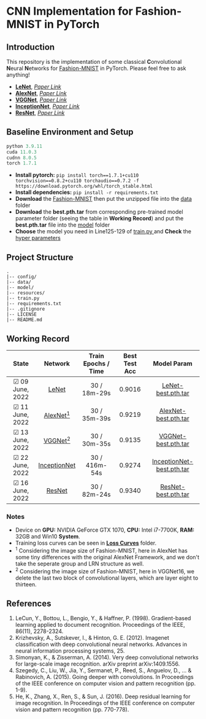 # CNN Implementation for Fashion-MNIST in PyTorch

## Introduction  
This repository is the implementation of some classical **C**onvolutional **N**eural **N**etworks for [Fashion-MNIST](https://github.com/zalandoresearch/fashion-mnist) in PyTorch.
Please feel free to ask anything!
- [**LeNet**](model/LeNet.py), [*Paper Link*](https://ieeexplore.ieee.org/document/726791)
- [**AlexNet**](model/AlexNet.py), [*Paper Link*](http://www.cs.toronto.edu/~fritz/absps/imagenet.pdf)
- [**VGGNet**](model/VGGNet.py), [*Paper Link*](https://arxiv.org/abs/1409.1556)
- [**InceptionNet**](model/InceptionNet.py), [*Paper Link*](https://www.cv-foundation.org/openaccess/content_cvpr_2015/html/Szegedy_Going_Deeper_With_2015_CVPR_paper.html)
- [**ResNet**](model/ResNet.py), [*Paper Link*](https://openaccess.thecvf.com/content_cvpr_2016/html/He_Deep_Residual_Learning_CVPR_2016_paper.html)

## Baseline Environment and Setup
```python  
python 3.9.11
cuda 11.0.3
cudnn 8.0.5 
torch 1.7.1
```
- **Install pytorch:**  ```pip install torch==1.7.1+cu110 torchvision==0.8.2+cu110 torchaudio==0.7.2 -f https://download.pytorch.org/whl/torch_stable.html```
- **Install dependencies:** ```pip install -r requirements.txt```
- **Download** the [Fashion-MNIST](https://1drv.ms/u/s!AjRAq1taDd8ygo19T6XNf6S5T9HT5Q) then put the unzipped file into the [data](data) folder
- **Download** the **best.pth.tar** from corresponding pre-trained model parameter folder (seeing the table in **Working Record**) and put the **best.pth.tar** file into the [model](model) folder
- **Choose** the model you need in Line125-129 of [train.py ](train.py) and **Check** the [hyper parameters](config/hyper_param.py)

## Project Structure
```buildoutcfg
.
|-- config/             
|-- data/
|-- model/
|-- resources/
|-- train.py
|-- requirements.txt
|-- .gitignore
|-- LICENSE
|-- README.md
```


##  Working Record
|        State        |Network|Train Epochs / Time|Best Test Acc|Model Param|
|:-------------------:|:-----:|:-----------------:|:-----------:|:---------:|
|&#9745; 09 June, 2022|[LeNet](model/LeNet.py)|30 / 18m-29s|0.9016|[LeNet-best.pth.tar](https://1drv.ms/u/s!AjRAq1taDd8ygoxyiPfXntiHJUpnyg?e=RmTujU)|
|&#9745; 11 June, 2022|[AlexNet<sup>1](model/AlexNet.py)|30 / 35m-39s|0.9219|[AlexNet-best.pth.tar](https://1drv.ms/u/s!AjRAq1taDd8ygox8xU7DnBkF8dsvjA?e=slHcKS)|
|&#9745; 13 June, 2022|[VGGNet<sup>2](model/VGGNet.py)|30 / 30m-35s |0.9135|[VGGNet-best.pth.tar](https://1drv.ms/u/s!AjRAq1taDd8ygo0AGbjJNEZyfuNnMQ?e=O7AOi9)|
|&#9745; 22 June, 2022|[InceptionNet](model/InceptionNet.py)|30 / 416m-54s|0.9274|[InceptionNet-best.pth.tar](https://1drv.ms/u/s!AjRAq1taDd8ygo120M9sOh9bJtrwQg?e=kewwJ7)|
|&#9745; 16 June, 2022|[ResNet](model/ResNet.py)|30 / 82m-24s|0.9340|[ResNet-best.pth.tar](https://1drv.ms/u/s!AjRAq1taDd8ygox-sWyCXUrfu-bCOg?e=gchZpE)|
### Notes
- Device on **GPU:** NVIDIA GeForce GTX 1070, **CPU:** Intel i7-7700K, **RAM:** 32GB and Win10 **System**.
- Training loss curves can be seen in [**Loss Curves**](model/Loss_Curves) folder.
- <sup>1</sup> Considering the image size of Fashion-MNIST, here in AlexNet has some tiny differences with the original AlexNet Framework, and we don't take the seperate group and LRN structure as well.
- <sup>2</sup> Considering the image size of Fashion-MNIST, here in VGGNet16, we delete the last two block of convolutional layers, which are layer eight to thirteen.

## References
1. LeCun, Y., Bottou, L., Bengio, Y., & Haffner, P. (1998). Gradient-based learning applied to document recognition. Proceedings of the IEEE, 86(11), 2278-2324.
2. Krizhevsky, A., Sutskever, I., & Hinton, G. E. (2012). Imagenet classification with deep convolutional neural networks. Advances in neural information processing systems, 25.
3. Simonyan, K., & Zisserman, A. (2014). Very deep convolutional networks for large-scale image recognition. arXiv preprint arXiv:1409.1556.
4. Szegedy, C., Liu, W., Jia, Y., Sermanet, P., Reed, S., Anguelov, D., ... & Rabinovich, A. (2015). Going deeper with convolutions. In Proceedings of the IEEE conference on computer vision and pattern recognition (pp. 1-9).
5. He, K., Zhang, X., Ren, S., & Sun, J. (2016). Deep residual learning for image recognition. In Proceedings of the IEEE conference on computer vision and pattern recognition (pp. 770-778).